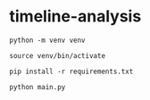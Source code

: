 # timeline-analysis

```
python -m venv venv

source venv/bin/activate

pip install -r requirements.txt

python main.py
```
